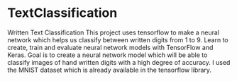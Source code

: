 # TextClassification
Written Text Classification
This project uses tensorflow to make a neural network which helps us classify between written digits from 1 to 9.
Learn to create, train and evaluate neural network models with TensorFlow and Keras.
Goal is to create a neural network model which will be able to classify images of hand written digits with a high degree of accuracy.
I used the MNIST dataset which is already available in the tensorflow library.
